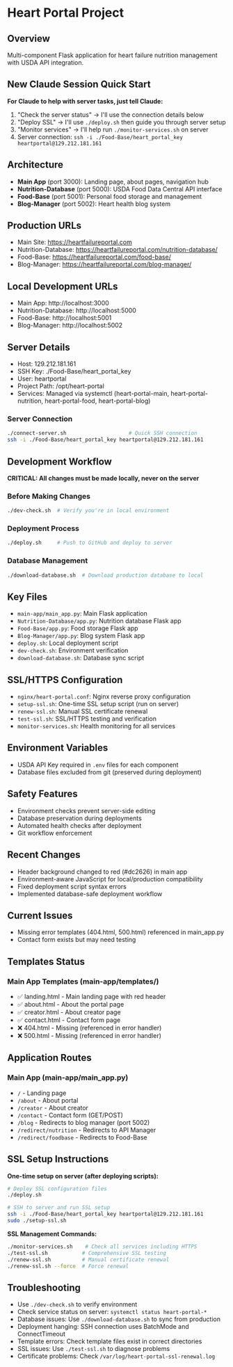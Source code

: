 # Heart Portal Project

## Overview
Multi-component Flask application for heart failure nutrition management with USDA API integration.

## New Claude Session Quick Start
**For Claude to help with server tasks, just tell Claude:**
1. "Check the server status" → I'll use the connection details below
2. "Deploy SSL" → I'll use `./deploy.sh` then guide you through server setup
3. "Monitor services" → I'll help run `./monitor-services.sh` on server
4. Server connection: `ssh -i ./Food-Base/heart_portal_key heartportal@129.212.181.161`

## Architecture
- **Main App** (port 3000): Landing page, about pages, navigation hub
- **Nutrition-Database** (port 5000): USDA Food Data Central API interface
- **Food-Base** (port 5001): Personal food storage and management
- **Blog-Manager** (port 5002): Heart health blog system

## Production URLs
- Main Site: https://heartfailureportal.com
- Nutrition-Database: https://heartfailureportal.com/nutrition-database/
- Food-Base: https://heartfailureportal.com/food-base/
- Blog-Manager: https://heartfailureportal.com/blog-manager/

## Local Development URLs
- Main App: http://localhost:3000
- Nutrition-Database: http://localhost:5000
- Food-Base: http://localhost:5001
- Blog-Manager: http://localhost:5002

## Server Details
- Host: 129.212.181.161
- SSH Key: ./Food-Base/heart_portal_key
- User: heartportal
- Project Path: /opt/heart-portal
- Services: Managed via systemctl (heart-portal-main, heart-portal-nutrition, heart-portal-food, heart-portal-blog)

### Server Connection
```bash
./connect-server.sh                    # Quick SSH connection
ssh -i ./Food-Base/heart_portal_key heartportal@129.212.181.161
```

## Development Workflow
**CRITICAL: All changes must be made locally, never on the server**

### Before Making Changes
```bash
./dev-check.sh  # Verify you're in local environment
```

### Deployment Process
```bash
./deploy.sh     # Push to GitHub and deploy to server
```

### Database Management
```bash
./download-database.sh  # Download production database to local
```

## Key Files
- `main-app/main_app.py`: Main Flask application
- `Nutrition-Database/app.py`: Nutrition database Flask app
- `Food-Base/app.py`: Food storage Flask app
- `Blog-Manager/app.py`: Blog system Flask app
- `deploy.sh`: Local deployment script
- `dev-check.sh`: Environment verification
- `download-database.sh`: Database sync script

## SSL/HTTPS Configuration
- `nginx/heart-portal.conf`: Nginx reverse proxy configuration
- `setup-ssl.sh`: One-time SSL setup script (run on server)
- `renew-ssl.sh`: Manual SSL certificate renewal
- `test-ssl.sh`: SSL/HTTPS testing and verification
- `monitor-services.sh`: Health monitoring for all services

## Environment Variables
- USDA API Key required in `.env` files for each component
- Database files excluded from git (preserved during deployment)

## Safety Features
- Environment checks prevent server-side editing
- Database preservation during deployments
- Automated health checks after deployment
- Git workflow enforcement

## Recent Changes
- Header background changed to red (#dc2626) in main app
- Environment-aware JavaScript for local/production compatibility
- Fixed deployment script syntax errors
- Implemented database-safe deployment workflow

## Current Issues
- Missing error templates (404.html, 500.html) referenced in main_app.py
- Contact form exists but may need testing

## Templates Status
### Main App Templates (main-app/templates/)
- ✅ landing.html - Main landing page with red header
- ✅ about.html - About the portal page  
- ✅ creator.html - About creator page
- ✅ contact.html - Contact form page
- ❌ 404.html - Missing (referenced in error handler)
- ❌ 500.html - Missing (referenced in error handler)

## Application Routes
### Main App (main-app/main_app.py)
- `/` - Landing page
- `/about` - About portal
- `/creator` - About creator  
- `/contact` - Contact form (GET/POST)
- `/blog` - Redirects to blog manager (port 5002)
- `/redirect/nutrition` - Redirects to API Manager
- `/redirect/foodbase` - Redirects to Food-Base

## SSL Setup Instructions
**One-time setup on server (after deploying scripts):**
```bash
# Deploy SSL configuration files
./deploy.sh

# SSH to server and run SSL setup
ssh -i ./Food-Base/heart_portal_key heartportal@129.212.181.161
sudo ./setup-ssl.sh
```

**SSL Management Commands:**
```bash
./monitor-services.sh    # Check all services including HTTPS
./test-ssl.sh           # Comprehensive SSL testing
./renew-ssl.sh          # Manual certificate renewal
./renew-ssl.sh --force  # Force renewal
```

## Troubleshooting
- Use `./dev-check.sh` to verify environment
- Check service status on server: `systemctl status heart-portal-*`
- Database issues: Use `./download-database.sh` to sync from production
- Deployment hanging: SSH connection uses BatchMode and ConnectTimeout
- Template errors: Check template files exist in correct directories
- SSL issues: Use `./test-ssl.sh` to diagnose problems
- Certificate problems: Check `/var/log/heart-portal-ssl-renewal.log`